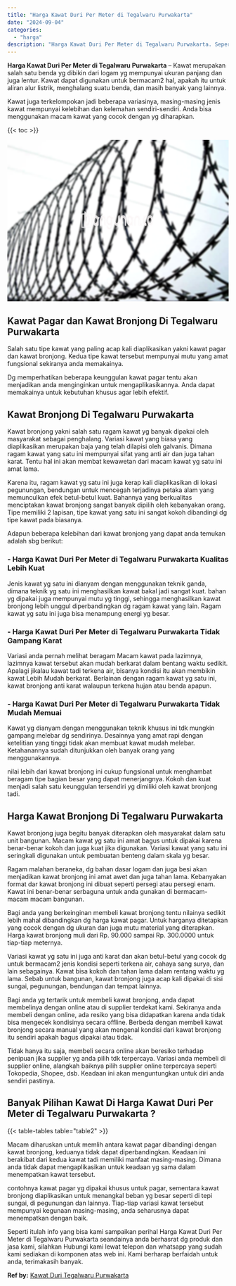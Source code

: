 ```yaml
---
title: "Harga Kawat Duri Per Meter di Tegalwaru Purwakarta"
date: "2024-09-04"
categories: 
  - "harga"
description: "Harga Kawat Duri Per Meter di Tegalwaru Purwakarta. Seperti itulah info yang bisa kami sampaikan perihal Harga Kawat Duri Per Meter di Tegalwaru Purwakarta s..."
---
```


**Harga Kawat Duri Per Meter di Tegalwaru Purwakarta** – Kawat merupakan salah satu benda yg dibikin dari logam yg mempunyai ukuran panjang dan juga lentur. Kawat dapat digunakan untuk bermacam2 hal, apakah itu untuk aliran alur listrik, menghalang suatu benda, dan masih banyak yang lainnya.

Kawat juga terkelompokan jadi beberapa variasinya, masing-masing jenis kawat mempunyai kelebihan dan kelemahan sendiri-sendiri. Anda bisa menggunakan macam kawat yang cocok dengan yg diharapkan.

{{< toc >}}

![Harga Kawat Duri Per Meter di Tegalwaru Purwakarta](/images/jual-kawat-murah44.png)

## Kawat Pagar dan Kawat Bronjong Di Tegalwaru Purwakarta

Salah satu tipe kawat yang paling acap kali diaplikasikan yakni kawat pagar dan kawat bronjong. Kedua tipe kawat tersebut mempunyai mutu yang amat fungsional sekiranya anda memakainya.

Dg memperhatikan beberapa keunggulan kawat pagar tentu akan menjadikan anda menginginkan untuk mengaplikasikannya. Anda dapat memakainya untuk kebutuhan khusus agar lebih efektif.

## Kawat Bronjong Di Tegalwaru Purwakarta

Kawat bronjong yakni salah satu ragam kawat yg banyak dipakai oleh masyarakat sebagai penghalang. Variasi kawat yang biasa yang diaplikasikan merupakan baja yang telah dilapisi oleh galvanis. Dimana ragam kawat yang satu ini mempunyai sifat yang anti air dan juga tahan karat. Tentu hal ini akan membat kewawetan dari macam kawat yg satu ini amat lama.

Karena itu, ragam kawat yg satu ini juga kerap kali diaplikasikan di lokasi pegunungan, bendungan untuk mencegah terjadinya petaka alam yang memunculkan efek betul-betul kuat. Bahannya yang berkualitas menciptakan kawat bronjong sangat banyak dipilih oleh kebanyakan orang. Tipe memiliki 2 lapisan, tipe kawat yang satu ini sangat kokoh dibandingi dg tipe kawat pada biasanya.

Adapun beberapa kelebihan dari kawat bronjong yang dapat anda temukan adalah sbg berikut:

### \- Harga Kawat Duri Per Meter di Tegalwaru Purwakarta Kualitas Lebih Kuat

Jenis kawat yg satu ini dianyam dengan menggunakan teknik ganda, dimana teknik yg satu ini menghasilkan kawat bakal jadi sangat kuat. bahan yg dipakai juga mempunyai mutu yg tinggi, sehingga menghasilkan kawat bronjong lebih unggul diperbandingkan dg ragam kawat yang lain. Ragam kawat yg satu ini juga bisa menampung energi yg besar.

### \- Harga Kawat Duri Per Meter di Tegalwaru Purwakarta Tidak Gampang Karat

Variasi anda pernah melihat beragam Macam kawat pada lazimnya, lazimnya kawat tersebut akan mudah berkarat dalam bentang waktu sedikit. Apalagi jikalau kawat tadi terkena air, bisanya kondisi itu akan membikin kawat Lebih Mudah berkarat. Berlainan dengan ragam kawat yg satu ini, kawat bronjong anti karat walaupun terkena hujan atau benda apapun.

### \- Harga Kawat Duri Per Meter di Tegalwaru Purwakarta Tidak Mudah Memuai

Kawat yg dianyam dengan menggunakan teknik khusus ini tdk mungkin gampang melebar dg sendirinya. Desainnya yang amat rapi dengan ketelitian yang tinggi tidak akan membuat kawat mudah melebar. Ketahanannya sudah ditunjukkan oleh banyak orang yang menggunakannya.

nilai lebih dari kawat bronjong ini cukup fungsional untuk menghambat beragam tipe bagian besar yang dapat menerjangnya. Kokoh dan kuat menjadi salah satu keunggulan tersendiri yg dimiliki oleh kawat bronjong tadi.

## Harga Kawat Bronjong Di Tegalwaru Purwakarta

Kawat bronjong juga begitu banyak diterapkan oleh masyarakat dalam satu unit bangunan. Macam kawat yg satu ini amat bagus untuk dipakai karena benar-benar kokoh dan juga kuat jika digunakan. Variasi kawat yang satu ini seringkali digunakan untuk pembuatan benteng dalam skala yg besar.

Ragam malahan beraneka, dg bahan dasar logam dan juga besi akan menjadikan kawat bronjong ini amat awet dan juga tahan lama. Kebanyakan format dar kawat bronjong ini dibuat seperti persegi atau persegi enam. Kawat ini benar-benar serbaguna untuk anda gunakan di bermacam-macam macam bangunan.

Bagi anda yang berkeinginan membeli kawat bronjong tentu nilainya sedikit lebih mahal dibandingkan dg harga kawat pagar. Untuk harganya ditetapkan yang cocok dengan dg ukuran dan juga mutu material yang diterapkan. Harga kawat bronjong muli dari Rp. 90.000 sampai Rp. 300.0000 untuk tiap-tiap meternya.

Variasi kawat yg satu ini juga anti karat dan akan betul-betul yang cocok dg untuk bermacam2 jenis kondisi seperti terkena air, cahaya sang surya, dan lain sebagainya. Kawat bisa kokoh dan tahan lama dalam rentang waktu yg lama. Sebab untuk bangunan, kawat bronjong juga acap kali dipakai di sisi sungai, pegunungan, bendungan dan tempat lainnya.

Bagi anda yg tertarik untuk membeli kawat bronjong, anda dapat membelinya dengan online atau di supplier terdekat kami. Sekiranya anda membeli dengan online, ada resiko yang bisa didapatkan karena anda tidak bisa mengecek kondisinya secara offline. Berbeda dengan membeli kawat bronjong secara manual yang akan mengenal kondisi dari kawat bronjong itu sendiri apakah bagus dipakai atau tidak.

Tidak hanya itu saja, membeli secara online akan beresiko terhadap penipuan jika supplier yg anda pilih tdk terpercaya. Variasi anda membeli di supplier online, alangkah baiknya pilih supplier online terpercaya seperti Tokopedia, Shopee, dsb. Keadaan ini akan menguntungkan untuk diri anda sendiri pastinya.

## Banyak Pilihan Kawat Di Harga Kawat Duri Per Meter di Tegalwaru Purwakarta ?

{{< table-tables table="table2" >}}

Macam diharuskan untuk memlih antara kawat pagar dibandingi dengan kawat bronjong, keduanya tidak dapat diperbandingkan. Keadaan ini berakibat dari kedua kawat tadi memiliki manfaat masing-masing. Dimana anda tidak dapat mengaplikasikan untuk keadaan yg sama dalam menempatkan kawat tersebut.

contohnya kawat pagar yg dipakai khusus untuk pagar, sementara kawat bronjong diaplikasikan untuk menangkal beban yg besar seperti di tepi sungai, di pegunungan dan lainnya. Tiap-tiap variasi kawat tersebut mempunyai kegunaan masing-masing, anda seharusnya dapat menempatkan dengan baik.

Seperti itulah info yang bisa kami sampaikan perihal Harga Kawat Duri Per Meter di Tegalwaru Purwakarta seandainya anda berhasrat dg produk dan jasa kami, silahkan Hubungi kami lewat telepon dan whatsapp yang sudah kami sediakan di komponen atas web ini. Kami berharap berfaidah untuk anda, terimakasih banyak.

**Ref by:** [Kawat Duri Tegalwaru Purwakarta](https://id.wikipedia.org/wiki/Kawat)
